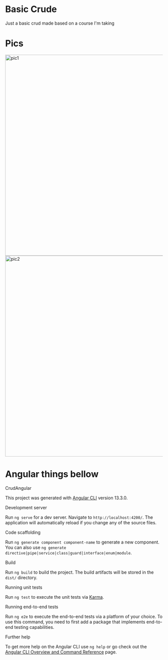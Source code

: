 # Basic Crude
Just a basic crud made based on a course I'm taking

# Pics

<img style="width: 640px" src="https://uploaddeimagens.com.br/images/003/781/309/original/1.png?1647654486" alt="pic1">
<br>
<img style="width: 640px" src="https://uploaddeimagens.com.br/images/003/781/312/original/2.png?1647654596" alt="pic2">

# Angular things bellow 

 CrudAngular

This project was generated with [Angular CLI](https://github.com/angular/angular-cli) version 13.3.0.

 Development server

Run `ng serve` for a dev server. Navigate to `http://localhost:4200/`. The application will automatically reload if you change any of the source files.

 Code scaffolding

Run `ng generate component component-name` to generate a new component. You can also use `ng generate directive|pipe|service|class|guard|interface|enum|module`.

 Build

Run `ng build` to build the project. The build artifacts will be stored in the `dist/` directory.

 Running unit tests

Run `ng test` to execute the unit tests via [Karma](https://karma-runner.github.io).

 Running end-to-end tests

Run `ng e2e` to execute the end-to-end tests via a platform of your choice. To use this command, you need to first add a package that implements end-to-end testing capabilities.

 Further help

To get more help on the Angular CLI use `ng help` or go check out the [Angular CLI Overview and Command Reference](https://angular.io/cli) page.
